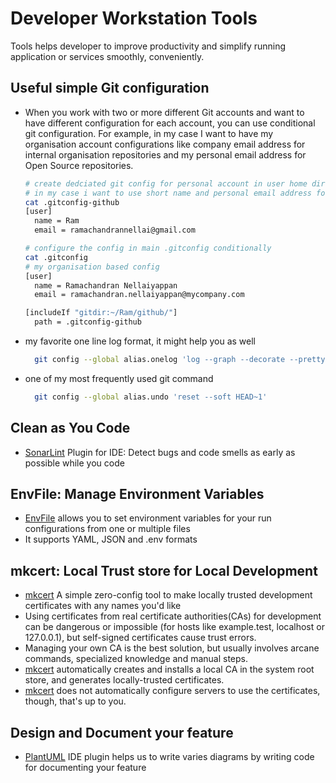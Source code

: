 # Developer Workstation Tools

Tools helps developer to improve productivity and simplify running application or services smoothly, conveniently.

## Useful simple Git configuration

- When you work with two or more different Git accounts and want to have different configuration for each account, you
  can use conditional git configuration. For example, in my case I want to have my organisation account configurations
  like company email address for internal organisation repositories and my personal email address for Open Source
  repositories.

    ``` bash
    # create dedciated git config for personal account in user home directory and define config.
    # in my case i want to use short name and personal email address for open source projects
    cat .gitconfig-github 
    [user]
      name = Ram
      email = ramachandrannellai@gmail.com
  
    # configure the config in main .gitconfig conditionally
    cat .gitconfig
    # my organisation based config
    [user]
      name = Ramachandran Nellaiyappan
      email = ramachandran.nellaiyappan@mycompany.com
    
    [includeIf "gitdir:~/Ram/github/"]
      path = .gitconfig-github
    
    ```

- my favorite one line log format, it might help you as well

  ```bash
    git config --global alias.onelog 'log --graph --decorate --pretty="%C(white) Hash: %h %C(red)Date: %ad %C(yellow) %C(blue) Author: %an %C(green)Message: %s " --date=human'
  ```

- one of my most frequently used git command

  ```bash
    git config --global alias.undo 'reset --soft HEAD~1'
  ```

## Clean as You Code

- [SonarLint](https://www.sonarsource.com/products/sonarlint/) Plugin for IDE: Detect bugs and code smells as early as
  possible while you code

## EnvFile: Manage Environment Variables

- [EnvFile](https://plugins.jetbrains.com/plugin/7861-envfile) allows you to set environment variables for your run
  configurations from one or multiple files
- It supports YAML, JSON and .env formats

## mkcert: Local Trust store for Local Development

- [mkcert](https://github.com/FiloSottile/mkcert) A simple zero-config tool to make locally trusted development
  certificates with any names you'd like
- Using certificates from real certificate authorities(CAs) for development can be dangerous or impossible (for hosts
  like example.test, localhost or 127.0.0.1), but self-signed certificates cause trust errors.
- Managing your own CA is the best solution, but usually involves arcane commands, specialized knowledge and manual
  steps.
- [mkcert](https://github.com/FiloSottile/mkcert) automatically creates and installs a local CA in the system root
  store, and generates locally-trusted certificates.
- [mkcert](https://github.com/FiloSottile/mkcert) does not automatically configure servers to use the
  certificates, though, that's up to you.

## Design and Document your feature

- [PlantUML](https://plantuml.com/) IDE plugin helps us to write varies diagrams by writing code for documenting your
  feature

